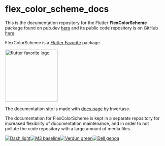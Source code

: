 # flex_color_scheme_docs

This is the documentation repository for the Flutter **FlexColorScheme** package found on
pub.dev [here](https://pub.dev/packages/flex_color_scheme) and its public code repository is on
GitHub [here](https://github.com/rydmike/flex_color_scheme).

FlexColorScheme is a [Flutter Favorite](https://docs.flutter.dev/development/packages-and-plugins/favorites) package.

[<img src="https://rydmike.com/assets_fcsv4/flutter-favorite-logo.png?raw=true?" alt="flutter favorite logo" width="170"/>](https://docs.flutter.dev/development/packages-and-plugins/favorites)

The documentation site is made with [docs.page](https://docs.page/) by Invertase.

The documentation for FlexColorScheme is kept in a separate repository for increased flexibility
of documentation maintenance, and in order to not pollute the code repository with a large
amount of media files.

[<img src="https://github.com/rydmike/flex_color_scheme_docs/blob/master/docs/images/fcs-v5-l-37.png?raw=true" alt="Dash light"/>]()[<img src="https://github.com/rydmike/flex_color_scheme_docs/blob/master/docs/images/fcs-v5-l-38.png?raw=true" alt="M3 baseline"/>]()[<img src="https://github.com/rydmike/flex_color_scheme_docs/blob/master/docs/images/fcs-v5-l-39.png?raw=true" alt="Verdun green"/>]()[<img src="https://github.com/rydmike/flex_color_scheme_docs/blob/master/docs/images/fcs-v5-l-40.png?raw=true" alt="Dell genoa"/>]()